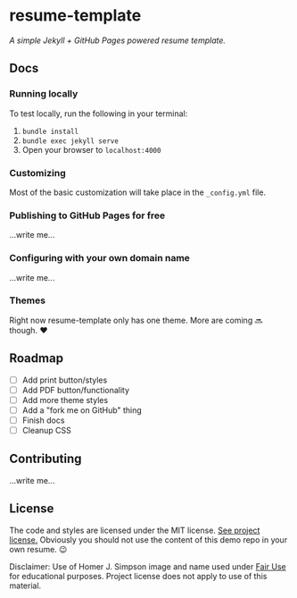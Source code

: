 # resume-template

*A simple Jekyll + GitHub Pages powered resume template.*

## Docs

### Running locally

To test locally, run the following in your terminal:

1. `bundle install`
2. `bundle exec jekyll serve`
3. Open your browser to `localhost:4000`

### Customizing

Most of the basic customization will take place in the `_config.yml` file.

### Publishing to GitHub Pages for free

...write me...

### Configuring with your own domain name

...write me...

### Themes

Right now resume-template only has one theme. More are coming :soon: though. :heart:

## Roadmap

- [ ] Add print button/styles
- [ ] Add PDF button/functionality
- [ ] Add more theme styles
- [ ] Add a "fork me on GitHub" thing
- [ ] Finish docs
- [ ] Cleanup CSS

## Contributing

...write me...

## License

The code and styles are licensed under the MIT license. [See project license.](LICENSE) Obviously you should not use the content of this demo repo in your own resume. :wink:

Disclaimer: Use of Homer J. Simpson image and name used under [Fair Use](https://en.wikipedia.org/wiki/Fair_use) for educational purposes. Project license does not apply to use of this material.
